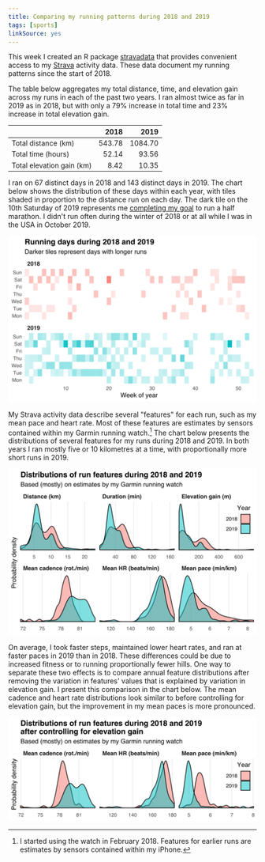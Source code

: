 ```yaml
---
title: Comparing my running patterns during 2018 and 2019
tags: [sports]
linkSource: yes
---
```


This week I created an R package [stravadata](https://github.com/bldavies/stravadata/) that provides convenient access to my [Strava](https://www.strava.com/) activity data.
These data document my running patterns since the start of 2018.

The table below aggregates my total distance, time, and elevation gain across my runs in each of the past two years.
I ran almost twice as far in 2019 as in 2018, but with only a 79% increase in total time and 23% increase in total elevation gain.

|                          |   2018|    2019|
|:-------------------------|------:|-------:|
|Total distance (km)       | 543.78| 1084.70|
|Total time (hours)        |  52.14|   93.56|
|Total elevation gain (km) |   8.42|   10.35|

I ran on 67 distinct days in 2018 and 143 distinct days in 2019.
The chart below shows the distribution of these days within each year, with tiles shaded in proportion to the distance run on each day.
The dark tile on the 10th Saturday of 2019 represents me [completing my goal](/blog/goals-2019-update/) to run a half marathon.
I didn't run often during the winter of 2018 or at all while I was in the USA in October 2019.

![](figures/calendar-1.svg)

My Strava activity data describe several "features" for each run, such as my mean pace and heart rate.
Most of these features are estimates by sensors contained within my Garmin running watch.[^most]
The chart below presents the distributions of several features for my runs during 2018 and 2019.
In both years I ran mostly five or 10 kilometres at a time, with proportionally more short runs in 2019.

[^most]: I started using the watch in February 2018. Features for earlier runs are estimates by sensors contained within my iPhone.

![](figures/features-1.svg)

On average, I took faster steps, maintained lower heart rates, and ran at faster paces in 2019 than in 2018.
These differences could be due to increased fitness or to running proportionally fewer hills.
One way to separate these two effects is to compare annual feature distributions after removing the variation in features' values that is explained by variation in elevation gain.
I present this comparison in the chart below.
The mean cadence and heart rate distributions look similar to before controlling for elevation gain, but the improvement in my mean paces is more pronounced.

![](figures/features-adjusted-1.svg)

